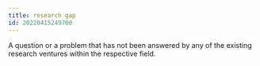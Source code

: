 ```yaml
---
title: research gap
id: 20220415249700
---
```


A question or a problem that has not been answered by any of the existing research ventures within the respective field.
